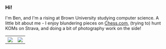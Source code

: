 ### **Hi!**

I'm Ben, and I'm a rising at Brown University studying computer science. A little bit about me - I enjoy blundering pieces on [Chess.com](https://www.chess.com/member/ben-k), (trying to) hunt KOMs on Strava, and doing a bit of photography work on the side!

<table style="width:100%">
  <tr>
    <th><img src="https://github-readme-stats-alpha-orpin.vercel.app/api?username=b3nkang&show_icons=true&hide_border=true&theme=dark" /></th>
    <th><img src="https://github-readme-stats-alpha-orpin.vercel.app/api/top-langs/?username=b3nkang&layout=compact&langs_count=6&theme=dark" /></th>
  </tr>
</table>
